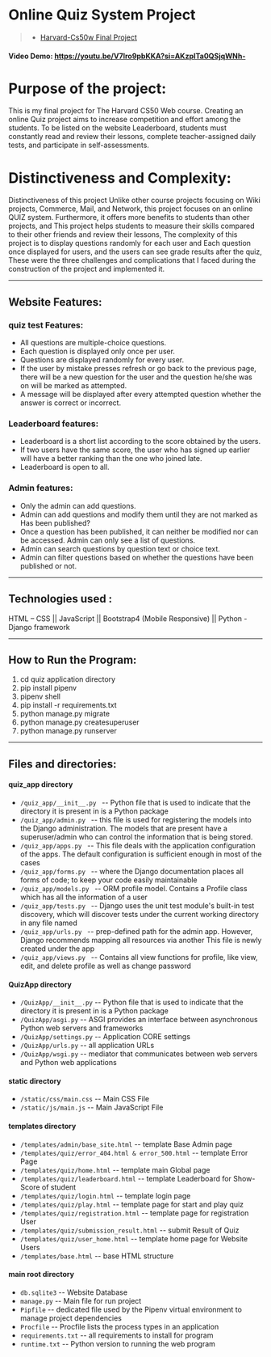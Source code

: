 # Online Quiz System Project
> - [Harvard-Cs50w Final Project](https://cs50.harvard.edu/web/2020/)

#### Video Demo: https://youtu.be/V7lro9pbKKA?si=AKzpITa0QSjqWNh-

# Purpose of the project:
This is my final project for The Harvard CS50 Web course. 
Creating an online Quiz project aims to increase competition and effort among the students. To be listed on the website Leaderboard, students must constantly read and review their lessons, complete teacher-assigned daily tests, and participate in self-assessments.

# Distinctiveness and Complexity:
Distinctiveness of this project Unlike other course projects focusing on Wiki projects, Commerce, Mail, and Network, this project focuses on an online QUIZ system. Furthermore, it offers more benefits to students than other projects, and This project helps students to measure their skills compared to their other friends and review their lessons, The complexity of this project is to display questions randomly for each user and Each question once displayed for users, and the users can see grade results after the quiz, These were the three challenges and complications that I faced during the construction of the project and implemented it.
__________________________________________________________________________________________________________________________
## Website Features:

### quiz test Features:
-   All questions are multiple-choice questions.
-   Each question is displayed only once per user.
-   Questions are displayed randomly for every user.
-   If the user by mistake presses refresh or go back to the previous page, there will be a new question for the user and the question he/she was on will be marked as attempted.
-   A message will be displayed after every attempted question whether the answer is correct or incorrect.

### Leaderboard features:
-   Leaderboard is a short list according to the score obtained by the users.
-   If two users have the same score, the user who has signed up earlier will have a better ranking than the one who joined late.
-   Leaderboard is open to all.

### Admin features:
-   Only the admin can add questions.
-   Admin can add questions and modify them until they are not marked as Has been published?
-   Once a question has been published, it can neither be modified nor can be accessed. Admin can only see a list of questions.
-   Admin can search questions by question text or choice text.
-   Admin can filter questions based on whether the questions have been published or not.
__________________________________________________________________________________________________________________________
## Technologies used : 
HTML – CSS || JavaScript || Bootstrap4 (Mobile Responsive) || Python - Django framework
__________________________________________________________________________________________________________________________
## How to Run the Program:
1.  cd quiz application directory
2.  pip install pipenv
3.  pipenv shell
4.  pip install -r requirements.txt
5.  python manage.py migrate
6.  python manage.py createsuperuser
7.  python manage.py runserver
__________________________________________________________________________________________________________________________
## Files and directories:

#### quiz_app directory
- ```/quiz_app/__init__.py ```                            --     Python file that is used to indicate that the directory it is present in is a Python package
- ```/quiz_app/admin.py ```                               --     this file is used for registering the models into the Django administration. The models that are present have a superuser/admin who can control the information that is being stored.
- ```/quiz_app/apps.py ```                                --     This file deals with the application configuration of the apps. The default configuration is sufficient enough in most of the cases
- ```/quiz_app/forms.py ```                               --     where the Django documentation places all forms of code; to keep your code easily maintainable 
- ```/quiz_app/models.py ```                              --     ORM profile model. Contains a Profile class which has all the information of a user
- ```/quiz_app/tests.py ```                               --     Django uses the unit test module's built-in test discovery, which will discover tests under the current working directory in any file named
- ```/quiz_app/urls.py ```                                --     prep-defined path for the admin app. However, Django recommends mapping all resources via another This file is newly created under the app
- ```/quiz_app/views.py ```                               --     Contains all view functions for profile, like view, edit, and delete profile as well as change password

#### QuizApp directory
- ```/QuizApp/__init__.py```                              --     Python file that is used to indicate that the directory it is present in is a Python package
- ```/QuizApp/asgi.py```                                  --     ASGI provides an interface between asynchronous Python web servers and frameworks
- ```/QuizApp/settings.py```                              --     Application CORE settings
- ```/QuizApp/urls.py```                                  --     all application URLs
- ```/QuizApp/wsgi.py```                                  --     mediator that communicates between web servers and Python web applications

#### static directory
- ```/static/css/main.css```                              --     Main CSS File
- ```/static/js/main.js```                                --     Main JavaScript File

#### templates directory
- ```/templates/admin/base_site.html```                   --     template Base Admin page
- ```/templates/quiz/error_404.html & error_500.html```   --     template Error Page
- ```/templates/quiz/home.html```                         --     template main Global page
- ```/templates/quiz/leaderboard.html```                  --     template Leaderboard for Show-Score of student
- ```/templates/quiz/login.html```                        --     template login page
- ```/templates/quiz/play.html```                         --     template page for start and play quiz
- ```/templates/quiz/registration.html```                 --     template page for registration User
- ```/templates/quiz/submission_result.html```            --     submit Result of Quiz
- ```/templates/quiz/user_home.html```                    --     template home page for Website Users
- ```/templates/base.html```                              --     base HTML structure

#### main root directory
- ```db.sqlite3```                                        --     Website Database
- ```manage.py```                                         --     Main file for run project
- ```Pipfile```                                           --     dedicated file used by the Pipenv virtual environment to manage project dependencies
- ```Procfile```                                          --     Procfile lists the process types in an application
- ```requirements.txt```                                  --     all requirements to install for program
- ```runtime.txt```                                       --     Python version to running the web program

